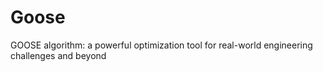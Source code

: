 # Goose
GOOSE algorithm: a powerful optimization tool for real-world engineering challenges and beyond

